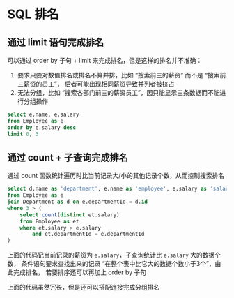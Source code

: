 # SQL 排名

## 通过 limit 语句完成排名

可以通过 order by 子句 + limit 来完成排名，但是这样的排名并不准确：

1. 要求只要对数值排名或排名不算并排，比如 “搜索前三的薪资” 而不是 “搜索前三薪资的员工”，
后者可能出现相同薪资导致并列者被挤占
2. 无法分组，比如 “搜索各部门前三的薪资员工”，因只能显示三条数据而不能进行分组操作

```SQL
select e.name, e.salary
from Employee as e
order by e.salary desc
limit 0, 3
```

## 通过 count + 子查询完成排名

通过 count 函数统计遍历时比当前记录大/小的其他记录个数，从而控制搜索排名

```SQL
select d.name as 'department', e.name as 'employee', e.salary as 'salary'
from Employee as e
join Department as d on e.departmentId = d.id
where 3 > (
    select count(distinct et.salary)
    from Employee as et
    where et.salary > e.salary
        and et.departmentId = e.departmentId
)
```

上面的代码记当前记录的薪资为 `e.salary`，子查询统计比 `e.salary` 大的数据个数，
条件语句要求查找出来的记录 “在整个表中比它大的数据个数小于3个”，由此完成排名，
若要排序还可以再加上 order by 子句

上面的代码虽然冗长，但是还可以搭配连接完成分组排名
